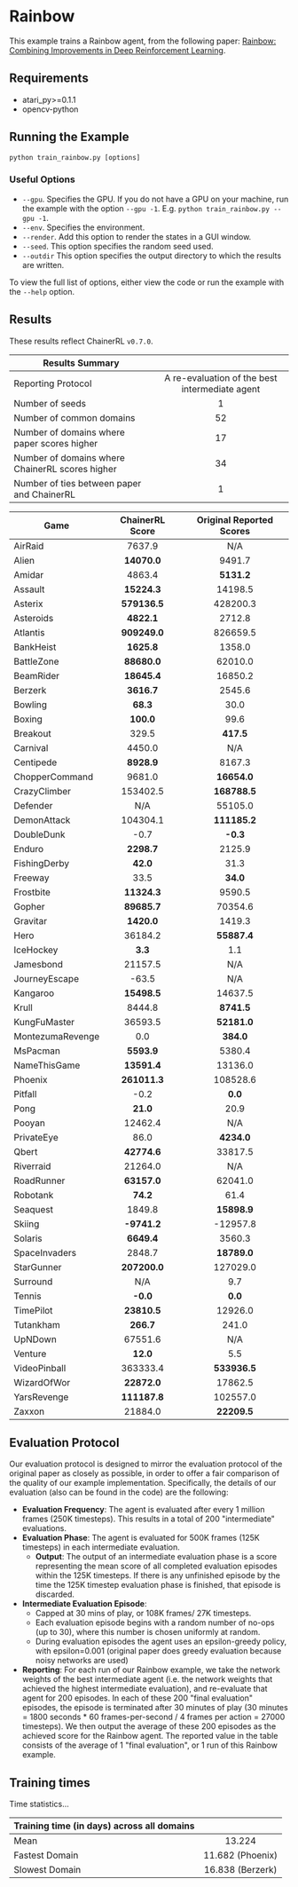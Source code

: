 # Rainbow
This example trains a Rainbow agent, from the following paper: [Rainbow: Combining Improvements in Deep Reinforcement Learning](https://arxiv.org/abs/1710.02298). 

## Requirements

- atari_py>=0.1.1
- opencv-python

## Running the Example

```
python train_rainbow.py [options]
```

### Useful Options
- `--gpu`. Specifies the GPU. If you do not have a GPU on your machine, run the example with the option `--gpu -1`. E.g. `python train_rainbow.py --gpu -1`.
- `--env`. Specifies the environment. 
- `--render`. Add this option to render the states in a GUI window.
- `--seed`. This option specifies the random seed used.
- `--outdir` This option specifies the output directory to which the results are written.

To view the full list of options, either view the code or run the example with the `--help` option.

## Results
These results reflect ChainerRL  `v0.7.0`.

| Results Summary ||
| ------------- |:-------------:|
| Reporting Protocol | A re-evaluation of the best intermediate agent |
| Number of seeds | 1 |
| Number of common domains | 52 |
| Number of domains where paper scores higher | 17 |
| Number of domains where ChainerRL scores higher | 34 |
| Number of ties between paper and ChainerRL | 1 | 


| Game        | ChainerRL Score           | Original Reported Scores |
| ------------- |:-------------:|:-------------:|
| AirRaid | 7637.9| N/A|
| Alien | **14070.0**| 9491.7|
| Amidar | 4863.4| **5131.2**|
| Assault | **15224.3**| 14198.5|
| Asterix | **579136.5**| 428200.3|
| Asteroids | **4822.1**| 2712.8|
| Atlantis | **909249.0**| 826659.5|
| BankHeist | **1625.8**| 1358.0|
| BattleZone | **88680.0**| 62010.0|
| BeamRider | **18645.4**| 16850.2|
| Berzerk | **3616.7**| 2545.6|
| Bowling | **68.3**| 30.0|
| Boxing | **100.0**| 99.6|
| Breakout | 329.5| **417.5**|
| Carnival | 4450.0| N/A|
| Centipede | **8928.9**| 8167.3|
| ChopperCommand | 9681.0| **16654.0**|
| CrazyClimber | 153402.5| **168788.5**|
| Defender | N/A| 55105.0|
| DemonAttack | 104304.1| **111185.2**|
| DoubleDunk | -0.7| **-0.3**|
| Enduro | **2298.7**| 2125.9|
| FishingDerby | **42.0**| 31.3|
| Freeway | 33.5| **34.0**|
| Frostbite | **11324.3**| 9590.5|
| Gopher | **89685.7**| 70354.6|
| Gravitar | **1420.0**| 1419.3|
| Hero | 36184.2| **55887.4**|
| IceHockey | **3.3**| 1.1|
| Jamesbond | 21157.5| N/A|
| JourneyEscape | -63.5| N/A|
| Kangaroo | **15498.5**| 14637.5|
| Krull | 8444.8| **8741.5**|
| KungFuMaster | 36593.5| **52181.0**|
| MontezumaRevenge | 0.0| **384.0**|
| MsPacman | **5593.9**| 5380.4|
| NameThisGame | **13591.4**| 13136.0|
| Phoenix | **261011.3**| 108528.6|
| Pitfall | -0.2| **0.0**|
| Pong | **21.0**| 20.9|
| Pooyan | 12462.4| N/A|
| PrivateEye | 86.0| **4234.0**|
| Qbert | **42774.6**| 33817.5|
| Riverraid | 21264.0| N/A|
| RoadRunner | **63157.0**| 62041.0|
| Robotank | **74.2**| 61.4|
| Seaquest | 1849.8| **15898.9**|
| Skiing | **-9741.2**| -12957.8|
| Solaris | **6649.4**| 3560.3|
| SpaceInvaders | 2848.7| **18789.0**|
| StarGunner | **207200.0**| 127029.0|
| Surround | N/A| 9.7|
| Tennis | **-0.0**| **0.0**|
| TimePilot | **23810.5**| 12926.0|
| Tutankham | **266.7**| 241.0|
| UpNDown | 67551.6| N/A|
| Venture | **12.0**| 5.5|
| VideoPinball | 363333.4| **533936.5**|
| WizardOfWor | **22872.0**| 17862.5|
| YarsRevenge | **111187.8**| 102557.0|
| Zaxxon | 21884.0| **22209.5**|





## Evaluation Protocol
Our evaluation protocol is designed to mirror the evaluation protocol of the original paper as closely as possible, in order to offer a fair comparison of the quality of our example implementation. Specifically, the details of our evaluation (also can be found in the code) are the following:

- **Evaluation Frequency**: The agent is evaluated after every 1 million frames (250K timesteps). This results in a total of 200 "intermediate" evaluations.
- **Evaluation Phase**: The agent is evaluated for 500K frames (125K timesteps) in each intermediate evaluation. 
	- **Output**: The output of an intermediate evaluation phase is a score representing the mean score of all completed evaluation episodes within the 125K timesteps. If there is any unfinished episode by the time the 125K timestep evaluation phase is finished, that episode is discarded.
- **Intermediate Evaluation Episode**: 
	- Capped at 30 mins of play, or 108K frames/ 27K timesteps.
	- Each evaluation episode begins with a random number of no-ops (up to 30), where this number is chosen uniformly at random.
	- During evaluation episodes the agent uses an epsilon-greedy policy, with epsilon=0.001 (original paper does greedy evaluation because noisy networks are used)
- **Reporting**: For each run of our Rainbow example, we take the network weights of the best intermediate agent (i.e. the network weights that achieved the highest intermediate evaluation), and re-evaluate that agent for 200 episodes. In each of these 200 "final evaluation" episodes, the episode is terminated after 30 minutes of play (30 minutes = 1800 seconds * 60 frames-per-second / 4 frames per action = 27000 timesteps). We then output the average of these 200 episodes as the achieved score for the Rainbow agent. The reported value in the table consists of the average of 1 "final evaluation", or 1 run of this Rainbow example.


## Training times

Time statistics...

| Training time (in days) across all domains | |
| ------------- |:-------------:|
| Mean        |  13.224 |
| Fastest Domain |11.682 (Phoenix)|
| Slowest Domain | 16.838 (Berzerk)|



